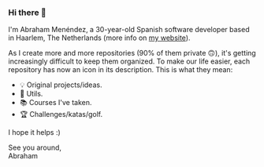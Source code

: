 ### Hi there 👋

I'm Abraham Menéndez, a 30-year-old Spanish software developer based in Haarlem, The Netherlands (more info on [my website](https://abrahammenendez.com/)).

As I create more and more repositories (90% of them private :upside_down_face:), it's getting increasingly difficult to keep them organized. To make our life easier, each repository has now an icon in its description. This is what they mean:
- 💡 Original projects/ideas.
- 🌱 Utils.
- 📚 Courses I've taken.
- 🏆 Challenges/katas/golf.

I hope it helps :)

See you around,\
Abraham


